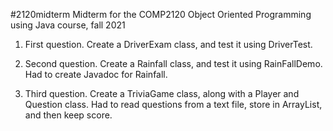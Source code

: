 #2120midterm
Midterm for the COMP2120 Object Oriented Programming using Java course, fall 2021

1) First question.  Create a DriverExam class, and test it using DriverTest.  

2) Second question.  Create a Rainfall class, and test it using RainFallDemo. Had to create Javadoc for Rainfall.

3) Third question.  Create a TriviaGame class, along with a Player and Question class.  Had to read questions from a text file, store in ArrayList, and then keep score. 

